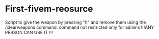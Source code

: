 # First-fivem-reosurce
Script to give the weapon by pressing "h" and remove them using the /clearweapons command.
command not restricted only for admins !!!ANY PERSON CAN USE IT !!!

